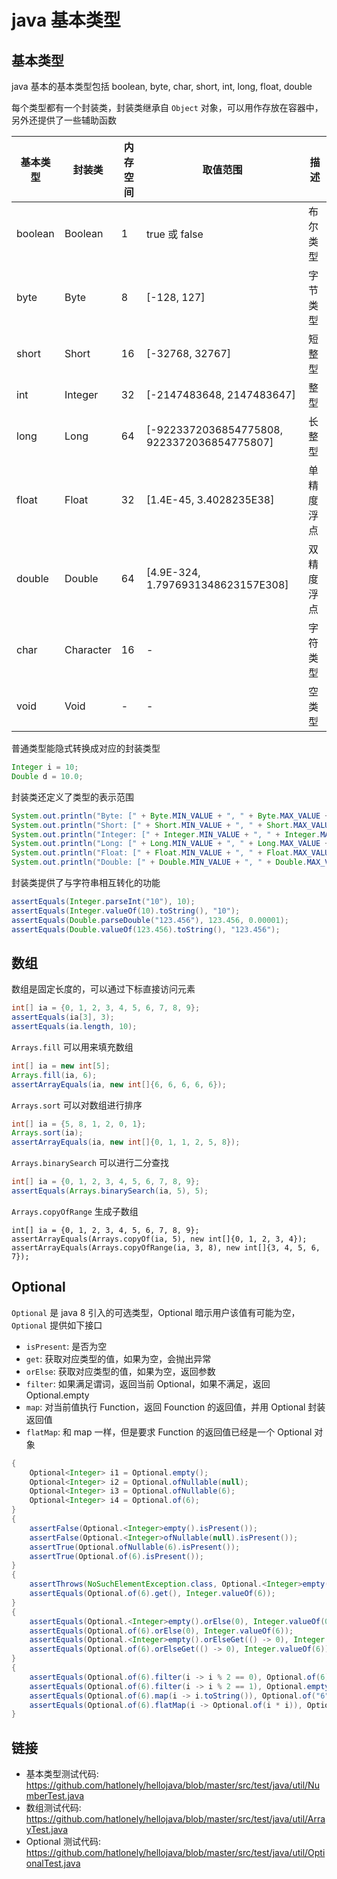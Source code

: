 # java 基本类型

## 基本类型

java 基本的基本类型包括 boolean, byte, char, short, int, long, float, double

每个类型都有一个封装类，封装类继承自 `Object` 对象，可以用作存放在容器中，另外还提供了一些辅助函数

| 基本类型 |  封装类   | 内存空间 |                   取值范围                  |    描述    |
|----------|-----------|----------|---------------------------------------------|------------|
| boolean  | Boolean   | 1        | true 或 false                               | 布尔类型   |
| byte     | Byte      | 8        | [-128, 127]                                 | 字节类型   |
| short    | Short     | 16       | [-32768, 32767]                             | 短整型     |
| int      | Integer   | 32       | [-2147483648, 2147483647]                   | 整型       |
| long     | Long      | 64       | [-9223372036854775808, 9223372036854775807] | 长整型     |
| float    | Float     | 32       | [1.4E-45, 3.4028235E38]                     | 单精度浮点 |
| double   | Double    | 64       | [4.9E-324, 1.7976931348623157E308]          | 双精度浮点 |
| char     | Character | 16       | -                                           | 字符类型   |
| void     | Void      | -        | -                                           | 空类型     |

普通类型能隐式转换成对应的封装类型

``` java
Integer i = 10;
Double d = 10.0;
```

封装类还定义了类型的表示范围

``` java
System.out.println("Byte: [" + Byte.MIN_VALUE + ", " + Byte.MAX_VALUE + "]");
System.out.println("Short: [" + Short.MIN_VALUE + ", " + Short.MAX_VALUE + "]");
System.out.println("Integer: [" + Integer.MIN_VALUE + ", " + Integer.MAX_VALUE + "]");
System.out.println("Long: [" + Long.MIN_VALUE + ", " + Long.MAX_VALUE + "]");
System.out.println("Float: [" + Float.MIN_VALUE + ", " + Float.MAX_VALUE + "]");
System.out.println("Double: [" + Double.MIN_VALUE + ", " + Double.MAX_VALUE + "]");
```

封装类提供了与字符串相互转化的功能

``` java
assertEquals(Integer.parseInt("10"), 10);
assertEquals(Integer.valueOf(10).toString(), "10");
assertEquals(Double.parseDouble("123.456"), 123.456, 0.00001);
assertEquals(Double.valueOf(123.456).toString(), "123.456");
```

## 数组

数组是固定长度的，可以通过下标直接访问元素

``` java
int[] ia = {0, 1, 2, 3, 4, 5, 6, 7, 8, 9};
assertEquals(ia[3], 3);
assertEquals(ia.length, 10);
```

`Arrays.fill` 可以用来填充数组

``` java
int[] ia = new int[5];
Arrays.fill(ia, 6);
assertArrayEquals(ia, new int[]{6, 6, 6, 6, 6});
```

`Arrays.sort` 可以对数组进行排序

``` java
int[] ia = {5, 8, 1, 2, 0, 1};
Arrays.sort(ia);
assertArrayEquals(ia, new int[]{0, 1, 1, 2, 5, 8});
```

`Arrays.binarySearch` 可以进行二分查找

``` java
int[] ia = {0, 1, 2, 3, 4, 5, 6, 7, 8, 9};
assertEquals(Arrays.binarySearch(ia, 5), 5);
```

`Arrays.copyOfRange` 生成子数组

```
int[] ia = {0, 1, 2, 3, 4, 5, 6, 7, 8, 9};
assertArrayEquals(Arrays.copyOf(ia, 5), new int[]{0, 1, 2, 3, 4});
assertArrayEquals(Arrays.copyOfRange(ia, 3, 8), new int[]{3, 4, 5, 6, 7});
```

## Optional

`Optional` 是 java 8 引入的可选类型，Optional 暗示用户该值有可能为空，`Optional` 提供如下接口

- `isPresent`: 是否为空
- `get`: 获取对应类型的值，如果为空，会抛出异常
- `orElse`: 获取对应类型的值，如果为空，返回参数
- `filter`: 如果满足谓词，返回当前 Optional，如果不满足，返回 Optional.empty
- `map`: 对当前值执行 Function，返回 Founction 的返回值，并用 Optional 封装返回值
- `flatMap`: 和 map 一样，但是要求 Function 的返回值已经是一个 Optional 对象

``` java
{
    Optional<Integer> i1 = Optional.empty();
    Optional<Integer> i2 = Optional.ofNullable(null);
    Optional<Integer> i3 = Optional.ofNullable(6);
    Optional<Integer> i4 = Optional.of(6);
}
{
    assertFalse(Optional.<Integer>empty().isPresent());
    assertFalse(Optional.<Integer>ofNullable(null).isPresent());
    assertTrue(Optional.ofNullable(6).isPresent());
    assertTrue(Optional.of(6).isPresent());
}
{
    assertThrows(NoSuchElementException.class, Optional.<Integer>empty()::get);
    assertEquals(Optional.of(6).get(), Integer.valueOf(6));
}
{
    assertEquals(Optional.<Integer>empty().orElse(0), Integer.valueOf(0));
    assertEquals(Optional.of(6).orElse(0), Integer.valueOf(6));
    assertEquals(Optional.<Integer>empty().orElseGet(() -> 0), Integer.valueOf(0));
    assertEquals(Optional.of(6).orElseGet(() -> 0), Integer.valueOf(6));
}
{
    assertEquals(Optional.of(6).filter(i -> i % 2 == 0), Optional.of(6));
    assertEquals(Optional.of(6).filter(i -> i % 2 == 1), Optional.empty());
    assertEquals(Optional.of(6).map(i -> i.toString()), Optional.of("6"));
    assertEquals(Optional.of(6).flatMap(i -> Optional.of(i * i)), Optional.of(36));
}
```

## 链接

- 基本类型测试代码: <https://github.com/hatlonely/hellojava/blob/master/src/test/java/util/NumberTest.java>
- 数组测试代码: <https://github.com/hatlonely/hellojava/blob/master/src/test/java/util/ArrayTest.java>
- Optional 测试代码: <https://github.com/hatlonely/hellojava/blob/master/src/test/java/util/OptionalTest.java>
